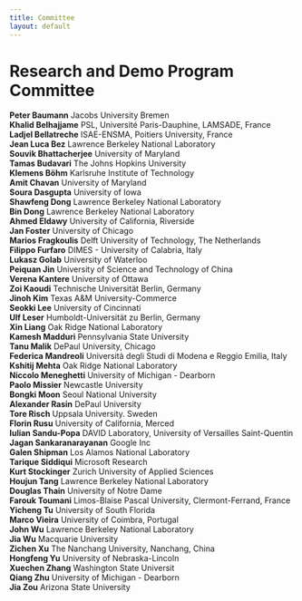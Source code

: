 ```yaml
---
title: Committee
layout: default
---
```


# Research and Demo Program Committee
**Peter Baumann** Jacobs University Bremen<br>
**Khalid Belhajjame** PSL, Université Paris-Dauphine, LAMSADE, France<br>
**Ladjel Bellatreche** ISAE-ENSMA, Poitiers University, France<br>
**Jean Luca Bez** Lawrence Berkeley National Laboratory<br>
**Souvik Bhattacherjee** University of Maryland<br>
**Tamas Budavari** The Johns Hopkins University<br>
**Klemens Böhm** Karlsruhe Institute of Technology<br>
**Amit Chavan** University of Maryland<br>
**Soura Dasgupta** University of Iowa<br>
**Shawfeng Dong** Lawrence Berkeley National Laboratory<br>
**Bin Dong** Lawrence Berkeley National Laboratory<br>
**Ahmed Eldawy** University of California, Riverside<br>
**Jan Foster** University of Chicago<br>
**Marios Fragkoulis** Delft University of Technology, The Netherlands<br>
**Filippo Furfaro** DIMES - University of Calabria, Italy<br>
**Lukasz Golab** University of Waterloo<br>
**Peiquan Jin** University of Science and Technology of China<br>
**Verena Kantere** University of Ottawa<br>
**Zoi Kaoudi** Technische Universität Berlin, Germany<br>
**Jinoh Kim** Texas A&M University-Commerce<br>
**Seokki Lee** University of Cincinnati<br>
**Ulf Leser** Humboldt-Universität zu Berlin, Germany<br>
**Xin Liang** Oak Ridge National Laboratory<br>
**Kamesh Madduri** Pennsylvania State University<br>
**Tanu Malik** DePaul University, Chicago<br>
**Federica Mandreoli** Università degli Studi di Modena e Reggio Emilia, Italy<br>
**Kshitij Mehta** Oak Ridge National Laboratory<br>
**Niccolo Meneghetti** University of Michigan - Dearborn<br>
**Paolo Missier** Newcastle University<br>
**Bongki Moon** Seoul National University<br>
**Alexander Rasin** DePaul University<br>
**Tore Risch** Uppsala University. Sweden<br>
**Florin Rusu** University of California, Merced<br>
**Iulian Sandu-Popa** DAVID Laboratory, University of Versailles Saint-Quentin<br>
**Jagan Sankaranarayanan** Google Inc<br>
**Galen Shipman** Los Alamos National Laboratory<br>
**Tarique Siddiqui** Microsoft Research<br>
**Kurt Stockinger** Zurich University of Applied Sciences<br>
**Houjun Tang** Lawrence Berkeley National Laboratory<br>
**Douglas Thain** University of Notre Dame<br>
**Farouk Toumani** Limos-Blaise Pascal University, Clermont-Ferrand, France<br>
**Yicheng Tu** University of South Florida<br>
**Marco Vieira** University of Coimbra, Portugal<br>
**John Wu** Lawrence Berkeley National Laboratory<br>
**Jia Wu** Macquarie University<br>
**Zichen Xu** The Nanchang University, Nanchang, China<br>
**Hongfeng Yu** University of Nebraska-Lincoln<br>
**Xuechen Zhang** Washington State Universit<br>
**Qiang Zhu** University of Michigan - Dearborn<br>
**Jia Zou** Arizona State University<br>
